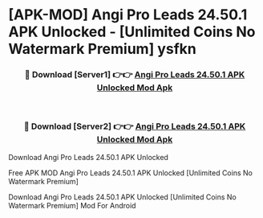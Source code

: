 # [APK-MOD] Angi Pro Leads 24.50.1 APK Unlocked - [Unlimited Coins No Watermark Premium] ysfkn



<div align="center">
<h3>🔴 Download [Server1] 👉👉 <a href="https://momento.my/?title=Angi_Pro_Leads_24.50.1_APK_Unlocked">Angi Pro Leads 24.50.1 APK Unlocked Mod Apk</a></h3><br>

<h3>🔴 Download [Server2] 👉👉 <a href="https://momento.my/?title=Angi_Pro_Leads_24.50.1_APK_Unlocked">Angi Pro Leads 24.50.1 APK Unlocked Mod Apk</a></h3>
</div>



Download Angi Pro Leads 24.50.1 APK Unlocked 

Free APK MOD Angi Pro Leads 24.50.1 APK Unlocked [Unlimited Coins No Watermark Premium]

Download Angi Pro Leads 24.50.1 APK Unlocked [Unlimited Coins No Watermark Premium] Mod For Android
